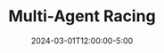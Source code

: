 ---
type: lecture
date: 2024-03-01T12:00:00-5:00
title: "Multi-Agent Racing"
tldr: ""
thumbnail: /static_files/presentations/lec0.png
hide_from_announcments: true
links: 
    - url: https://google.com
      name: codes
    - url: https://slides.google.com
      name: slides
---